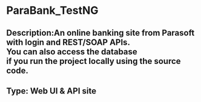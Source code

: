 # ParaBank_TestNG

## Description:An online banking site from Parasoft with login and REST/SOAP APIs.<br> You can also access the database <br>if you run the project locally using the source code.
## Type: Web UI & API site
